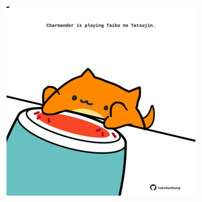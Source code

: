 <!-- built at 24/05/2024, 23:00:40 UTC -->
<p align="center">
  <img width="500" height="500" src="./ReadmeImage.svg">
</p>
